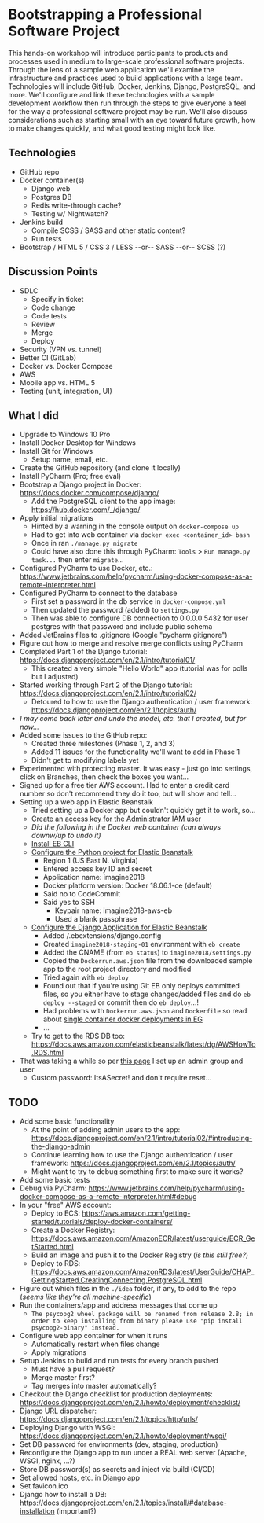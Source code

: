 # Bootstrapping a Professional Software Project

This hands-on workshop will introduce participants to products and processes used in medium to large-scale professional software projects. 
Through the lens of a sample web application we'll examine the infrastructure and practices used to build applications with a large team. 
Technologies will include GitHub, Docker, Jenkins, Django, PostgreSQL, and more. 
We'll configure and link these technologies with a sample development workflow then run through the steps to give everyone a feel for the way a professional software project may be run. 
We'll also discuss considerations such as starting small with an eye toward future growth, how to make changes quickly, and what good testing might look like.

## Technologies

- GitHub repo
- Docker container(s)
    - Django web
    - Postgres DB
    - Redis write-through cache?
    - Testing w/ Nightwatch?
- Jenkins build
    - Compile SCSS / SASS and other static content?
    - Run tests
- Bootstrap / HTML 5 / CSS 3 / LESS --or-- SASS --or-- SCSS (?)

## Discussion Points

- SDLC
    - Specify in ticket
    - Code change
    - Code tests
    - Review
    - Merge
    - Deploy
- Security (VPN vs. tunnel)
- Better CI (GitLab)
- Docker vs. Docker Compose
- AWS
- Mobile app vs. HTML 5
- Testing (unit, integration, UI)

## What I did

- Upgrade to Windows 10 Pro
- Install Docker Desktop for Windows
- Install Git for Windows
    - Setup name, email, etc.
- Create the GitHub repository (and clone it locally)
- Install PyCharm (Pro; free eval)
- Bootstrap a Django project in Docker: https://docs.docker.com/compose/django/
    - Add the PostgreSQL client to the app image: https://hub.docker.com/_/django/
- Apply initial migrations
    - Hinted by a warning in the console output on `docker-compose up`
    - Had to get into web container via `docker exec <container_id> bash`
    - Once in ran `./manage.py migrate`
    - Could have also done this through PyCharm: `Tools` > `Run manage.py task...` then enter `migrate`...
- Configured PyCharm to use Docker, etc.: https://www.jetbrains.com/help/pycharm/using-docker-compose-as-a-remote-interpreter.html
- Configured PyCharm to connect to the database
    - First set a password in the db service in `docker-compose.yml`
    - Then updated the password (added) to `settings.py`
    - Then was able to configure DB connection to 0.0.0.0:5432 for user postgres with that password and include public schema
- Added JetBrains files to .gitignore (Google "pycharm gitignore")
- Figure out how to merge and resolve merge conflicts using PyCharm
- Completed Part 1 of the Django tutorial: https://docs.djangoproject.com/en/2.1/intro/tutorial01/
    - This created a very simple "Hello World" app (tutorial was for polls but I adjusted)
- Started working through Part 2 of the Django tutorial: https://docs.djangoproject.com/en/2.1/intro/tutorial02/
    - Detoured to how to use the Django authentication / user framework: https://docs.djangoproject.com/en/2.1/topics/auth/
- _I may come back later and undo the model, etc. that I created, but for now..._
- Added some issues to the GitHub repo:
    - Created three milestones (Phase 1, 2, and 3)
    - Added 11 issues for the functionality we'll want to add in Phase 1
    - Didn't get to modifying labels yet
- Experimented with protecting master. It was easy - just go into settings, click on Branches, then check the boxes you want...
- Signed up for a free tier AWS account. Had to enter a credit card number so don't recommend they do it too, but will show and tell...
- Setting up a web app in Elastic Beanstalk
    - Tried setting up a Docker app but couldn't quickly get it to work, so...
    - [Create an access key for the Administrator IAM user](https://docs.aws.amazon.com/IAM/latest/UserGuide/id_credentials_access-keys.html#Using_CreateAccessKey)
    - _Did the following in the Docker web container (can always downw/up to undo it)_
    - [Install EB CLI](https://docs.aws.amazon.com/elasticbeanstalk/latest/dg/eb-cli3-install.html)
    - [Configure the Python project for Elastic Beanstalk](https://docs.aws.amazon.com/elasticbeanstalk/latest/dg/python-development-environment.html#python-common-configuring)
        - Region 1 (US East N. Virginia)
        - Entered access key ID and secret
        - Application name: imagine2018
        - Docker platform version: Docker 18.06.1-ce (default)
        - Said no to CodeCommit
        - Said yes to SSH
            - Keypair name: imagine2018-aws-eb
            - Used a blank passphrase
    - [Configure the Django Application for Elastic Beanstalk](https://docs.aws.amazon.com/elasticbeanstalk/latest/dg/create-deploy-python-django.html#python-django-configure-for-eb)
        - Added /.ebextensions/django.config
        - Created `imagine2018-staging-01` environment with `eb create`
        - Added the CNAME (from `eb status`) to `imagine2018/settings.py`
        - Copied the `Dockerrun.aws.json` file from the downloaded sample app to the root project directory and modified
        - Tried again with `eb deploy`
        - Found out that if you're using Git EB only deploys committed files, so you either have to stage changed/added files and do `eb deploy --staged` or commit then do `eb deploy`...!
        - Had problems with `Dockerrun.aws.json` and `Dockerfile` so read about [single container docker deployments in EG](https://docs.aws.amazon.com/elasticbeanstalk/latest/dg/create_deploy_docker_image.html)
        - ...
    - Try to get to the RDS DB too: https://docs.aws.amazon.com/elasticbeanstalk/latest/dg/AWSHowTo.RDS.html
- That was taking a while so per [this page](https://docs.aws.amazon.com/IAM/latest/UserGuide/getting-started_create-admin-group.html) I set up an admin group and user
    - Custom password: ItsASecret! and don't require reset...

## TODO

- Add some basic functionality
    - At the point of adding admin users to the app: https://docs.djangoproject.com/en/2.1/intro/tutorial02/#introducing-the-django-admin
    - Continue learning how to use the Django authentication / user framework: https://docs.djangoproject.com/en/2.1/topics/auth/
    - Might want to try to debug something first to make sure it works?
- Add some basic tests
- Debug via PyCharm: https://www.jetbrains.com/help/pycharm/using-docker-compose-as-a-remote-interpreter.html#debug
- In your "free" AWS account:
    - Deploy to ECS: https://aws.amazon.com/getting-started/tutorials/deploy-docker-containers/
    - Create a Docker Registry: https://docs.aws.amazon.com/AmazonECR/latest/userguide/ECR_GetStarted.html
    - Build an image and push it to the Docker Registry (_is this still free?_)
    - Deploy to RDS: https://docs.aws.amazon.com/AmazonRDS/latest/UserGuide/CHAP_GettingStarted.CreatingConnecting.PostgreSQL.html
- Figure out which files in the `./idea` folder, if any, to add to the repo (_seems like they're all machine-specific_)
- Run the containers/app and address messages that come up
    - `The psycopg2 wheel package will be renamed from release 2.8; in order to keep installing from binary please use "pip install psycopg2-binary" instead.`
- Configure web app container for when it runs
    - Automatically restart when files change
    - Apply migrations
- Setup Jenkins to build and run tests for every branch pushed
    - Must have a pull request?
    - Merge master first?
    - Tag merges into master automatically?
- Checkout the Django checklist for production deployments: https://docs.djangoproject.com/en/2.1/howto/deployment/checklist/
- Django URL dispatcher: https://docs.djangoproject.com/en/2.1/topics/http/urls/
- Deploying Django with WSGI: https://docs.djangoproject.com/en/2.1/howto/deployment/wsgi/
- Set DB password for environments (dev, staging, production)
- Reconfigure the Django app to run under a REAL web server (Apache, WSGI, nginx, ...?)
- Store DB password(s) as secrets and inject via build (CI/CD)
- Set allowed hosts, etc. in Django app
- Set favicon.ico
- Django how to install a DB: https://docs.djangoproject.com/en/2.1/topics/install/#database-installation (important?)

